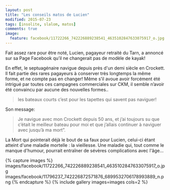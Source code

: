 ```yaml
---
layout: post
title: "Les conseils matos de Lucien"
modified: 2015-07-23
tags: [insolite, slalom, matos]
comments: true
image:
  feature: facebook/11722266_742226889238541_4635102847633075917_o.jpg
---
```


Fait assez rare pour être noté, Lucien, pagayeur retraité du Tarn, a annoncé sur sa Page Facebook qu’il ne changerait pas de modèle de kayak!

En effet, le septuagénaire navigue depuis près d'un demi siècle en Crockett. Il fait partie des rares pagayeurs à conserver très longtemps la même forme, et ne compte pas en changer! Même s’il avoue avoir forcément été intrigué par toutes ces campagnes commerciales sur CKM, il semble n’avoir été convaincu par aucune des nouvelles formes..

> les bateaux courts c’est pour les tapettes qui savent pas naviguer!

Son message:

> Je navigue avec mon Crockett depuis 50 ans, et j’ai toujours su que c’était le meilleur bateau pour moi et que j’allais continuer à naviguer avec jusqu’à ma mort”.

La Mort qui pointerait déjà le bout de sa faux pour Lucien, celui-ci étant atteint d'une maladie mortelle : la vieillesse. Une maladie qui, tout comme le manque d'humour, pourrait entraîner de sévères complications avec l'âge...

{% capture images %}
images/facebook/11722266_742226889238541_4635102847633075917_o.jpg
images/facebook/11796237_742226872571876_6899532706178993889_n.png
{% endcapture %}
{% include gallery images=images cols=2 %}
